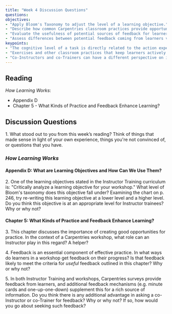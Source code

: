 ```yaml
---	
title: "Week 4 Discussion Questions"
questions:     
objectives: 
- "Apply Bloom's Taxonomy to adjust the level of a learning objective."
- "Describe how common Carpentries classroom practices provide opportunities for practice and feedback."
- "Evaluate the usefulness of potential sources of feedback for learners."
- "Assess differences between potential feedback coming from learners vs co-Instructors or co-Trainers."
keypoints:
- "The cognitive level of a task is directly related to the action expected from learners -- not the complexity of the material or the stage of a workflow. Bloom's Taxonomy and associated verb charts are useful tools for evaluating the level of cognition required."
- "Exercises and other classroom practices that keep learners actively engaged can provide many small opportunities for practice and feedback."
- "Co-Instructors and co-Trainers can have a different perspective on instruction compared with learners, but we do not have a systematic way of collecting this feedback. A little advance planning and communication can help ease the awkwardness of sharing between peers."
---
```

## Reading
*How Learning Works*: 
- Appendix D
- Chapter 5 - What Kinds of Practice and Feedback Enhance Learning?

## Discussion Questions
1\. What stood out to you from this week’s reading? Think of things that made sense in light of your own experience, things you're not convinced of, or questions that you have.

### _How Learning Works_
#### Appendix D: What are Learning Objectives and How Can We Use Them?
2\. One of the learning objectives stated in the Instructor Training curriculum is: "Critically analyze a learning objective for your workshop." What level of 
Bloom's taxonomy does this objective fall under? Examining the chart on p. 246, try re-writing this learning objective at a lower level and a higher level. Do you 
think this objective is at an appropriate level for Instructor trainees? Why or why not?

#### Chapter 5: What Kinds of Practice and Feedback Enhance Learning?
3\. This chapter discusses the importance of creating good opportunities for practice. In the context of a Carpentries workshop, what role can an Instructor play in 
this regard? A helper?

4\. Feedback is an essential component of effective practice. In what ways do learners in a workshop get feedback on their progress? Is that feedback likely to meet the criteria for *useful* feedback outlined in this chapter? Why or why not?

5\. In both Instructor Training and workshops, Carpentries surveys provide feedback from learners, and additional feedback mechanisms (e.g. minute cards 
and one-up-one-down) supplement this for a rich source of information. Do you think there is any additional advantage in asking a co-Instructor or co-Trainer for 
feedback? Why or why not? If so, how would you go about seeking such feedback?


